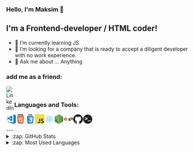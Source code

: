 ### Hello, I'm Maksim  👋


## I'm a Frontend-developer / HTML coder!
- 🌱 I’m currently learning JS
- 👯 I’m looking for a company that is ready to accept a diligent developer with no work experience.
- 💬 Ask me about ... Anything


### add me as a friend:
[<img align="left" alt="LinkedIn" width="22px" src="https://cdn.jsdelivr.net/npm/simple-icons@v3/icons/linkedin.svg" />][linkedin]

<br />

### Languages and Tools:

[<img align="left" alt="Visual Studio Code" width="26px" src="https://raw.githubusercontent.com/github/explore/80688e429a7d4ef2fca1e82350fe8e3517d3494d/topics/visual-studio-code/visual-studio-code.png" />][github]
[<img align="left" alt="HTML5" width="26px" src="https://raw.githubusercontent.com/github/explore/80688e429a7d4ef2fca1e82350fe8e3517d3494d/topics/html/html.png" />][github]
[<img align="left" alt="CSS3" width="26px" src="https://raw.githubusercontent.com/github/explore/80688e429a7d4ef2fca1e82350fe8e3517d3494d/topics/css/css.png" />][github]
[<img align="left" alt="JavaScript" width="26px" src="https://raw.githubusercontent.com/github/explore/80688e429a7d4ef2fca1e82350fe8e3517d3494d/topics/javascript/javascript.png" />][github]
[<img align="left" alt="React" width="26px" src="https://raw.githubusercontent.com/github/explore/80688e429a7d4ef2fca1e82350fe8e3517d3494d/topics/react/react.png" />][github]
[<img align="left" alt="Node.js" width="26px" src="https://raw.githubusercontent.com/github/explore/80688e429a7d4ef2fca1e82350fe8e3517d3494d/topics/nodejs/nodejs.png" />][github]
[<img align="left" alt="Git" width="26px" src="https://raw.githubusercontent.com/github/explore/80688e429a7d4ef2fca1e82350fe8e3517d3494d/topics/git/git.png" />][github]
[<img align="left" alt="GitHub" width="26px" src="https://raw.githubusercontent.com/github/explore/78df643247d429f6cc873026c0622819ad797942/topics/github/github.png" />][github]
[<img align="left" alt="Terminal" width="26px" src="https://raw.githubusercontent.com/github/explore/80688e429a7d4ef2fca1e82350fe8e3517d3494d/topics/terminal/terminal.png" />][github]

<br />
<br />
---

<details>
  <summary>:zap: GitHub Stats</summary>

  <img align="left" alt="Maksim GitHub Stats" src="https://github-readme-stats.vercel.app/api?username=MaksimStseshanok&show_icons=true&hide_border=true&theme=ayu-mirage" />

</details>

<details>
  <summary>:zap: Most Used Languages</summary>

<img align="left" alt="Maksim GitHub Top Languages" src="https://github-readme-stats.vercel.app/api/top-langs/?username=MaksimStseshanok&show_icons=true&hide_border=true&theme=ayu-mirage&hide=php" />

</details>



[linkedin]: https://www.linkedin.com/in/maksim-stseshanok/
[github]: https://github.com/MaksimStseshanok/
